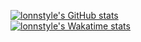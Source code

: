 [![lonnstyle's GitHub stats](https://github-readme-stats.vercel.app/api?username=lonnstyle&show_icons=true&theme=dracula&custom_title=GitHub%20Stat)](https://github.com/anuraghazra/github-readme-stats)
<br/>
[![lonnstyle's Wakatime stats](https://github-readme-stats.vercel.app/api/wakatime?username=lonnstyle&custom_title=Wakatime&layout=compact&theme=monokai)](https://github.com/anuraghazra/github-readme-stats)

